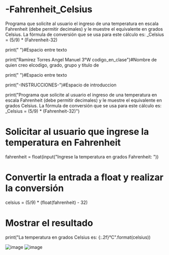 # -Fahrenheit_Celsius
 Programa que solicite al usuario el ingreso de una temperatura en escala Fahrenheit (debe permitir decimales) y le muestre el equivalente en grados Celsius. La fórmula de conversión que se usa para este cálculo es: _Celsius = (5/9) * (Fahrenheit-32)


print(" ")#Espacio entre texto

print("Ramirez Torres Angel Manuel 3°W codigo_en_clase")#Nombre de quien creo elcodigo, grado, grupo y titulo de

print(" ")#Espacio entre texto

print("-INSTRUCCIONES-")#Espacio de introduccion

print("Programa que solicite al usuario el ingreso de una temperatura en escala Fahrenheit (debe permitir decimales) y le muestre el equivalente en grados Celsius. La fórmula de conversión 
que se usa para este cálculo es: _Celsius = (5/9) * (Fahrenheit-32)")

# Solicitar al usuario que ingrese la temperatura en Fahrenheit

fahrenheit = float(input("Ingrese la temperatura en grados Fahrenheit: "))

# Convertir la entrada a float y realizar la conversión

celsius = (5/9) * (float(fahrenheit) - 32)

# Mostrar el resultado

print("La temperatura en grados Celsius es: {:.2f}°C".format(celsius))

![image](https://github.com/user-attachments/assets/c20e95f2-42f7-44e5-8d34-e740fdba043f)
![image](https://github.com/user-attachments/assets/73263ae0-ad50-4db8-9c5f-14be35dff0a2)

